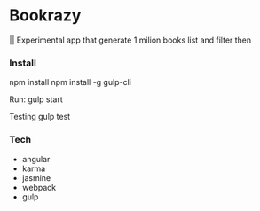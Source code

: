 # Bookrazy
|| Experimental app that generate 1 milion books list and filter then

### Install
npm install
npm install -g gulp-cli

Run:
 gulp start

Testing
 gulp test 

### Tech
- angular
- karma
- jasmine
- webpack
- gulp
